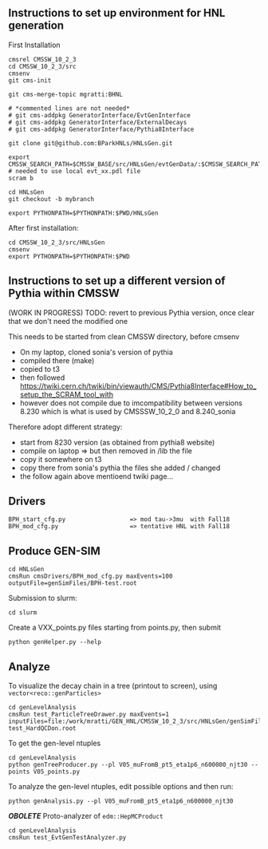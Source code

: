 ## Instructions to set up environment for HNL generation

First Installation
```
cmsrel CMSSW_10_2_3
cd CMSSW_10_2_3/src
cmsenv
git cms-init

git cms-merge-topic mgratti:BHNL

# *commented lines are not needed*
# git cms-addpkg GeneratorInterface/EvtGenInterface
# git cms-addpkg GeneratorInterface/ExternalDecays
# git cms-addpkg GeneratorInterface/Pythia8Interface

git clone git@github.com:BParkHNLs/HNLsGen.git

export CMSSW_SEARCH_PATH=$CMSSW_BASE/src/HNLsGen/evtGenData/:$CMSSW_SEARCH_PATH  # needed to use local evt_xx.pdl file
scram b

cd HNLsGen
git checkout -b mybranch

export PYTHONPATH=$PYTHONPATH:$PWD/HNLsGen 

```

After first installation:
```
cd CMSSW_10_2_3/src/HNLsGen
cmsenv
export PYTHONPATH=$PYTHONPATH:$PWD 
```

## Instructions to set up a different version of Pythia within CMSSW
(WORK IN PROGRESS)
TODO: revert to previous Pythia version, once clear that we don't need the modified one

This needs to be started from clean CMSSW directory, before cmsenv

* On my laptop, cloned sonia's version of pythia
* compiled there (make)
* copied to t3
* then followed https://twiki.cern.ch/twiki/bin/viewauth/CMS/Pythia8Interface#How_to_setup_the_SCRAM_tool_with 
* however does not compile due to imcompatibility between versions 8.230 which is what is used by CMSSSW_10_2_0 and 8.240_sonia 

Therefore adopt different strategy:
* start from 8230 version (as obtained from pythia8 website)
* compile on laptop => but then removed in /lib the file
* copy it somewhere on t3
* copy there from sonia's pythia the files she added / changed
* the follow again above mentioend twiki page...



## Drivers 
```
BPH_start_cfg.py                  => mod tau->3mu  with Fall18 
BPH_mod_cfg.py                    => tentative HNL with Fall18
```

## Produce GEN-SIM
```
cd HNLsGen 
cmsRun cmsDrivers/BPH_mod_cfg.py maxEvents=100 outputFile=genSimFiles/BPH-test.root
```
Submission to slurm:
```
cd slurm
```
Create a VXX_points.py files starting from points.py, then submit
```
python genHelper.py --help
```

## Analyze
To visualize the decay chain in a tree (printout to screen), using ```vector<reco::genParticles>```
```
cd genLevelAnalysis
cmsRun test_ParticleTreeDrawer.py maxEvents=1 inputFiles=file:/work/mratti/GEN_HNL/CMSSW_10_2_3/src/HNLsGen/genSimFiles/BPH-test_HardQCDon.root
```

To get the gen-level ntuples
```
cd genLevelAnalysis
python genTreeProducer.py --pl V05_muFromB_pt5_eta1p6_n600000_njt30 --points V05_points.py
```

To analyze the gen-level ntuples, edit possible options and then run:
```
python genAnalysis.py --pl V05_muFromB_pt5_eta1p6_n600000_njt30
```


***OBOLETE***
Proto-analyzer of ```edm::HepMCProduct```
```
cd genLevelAnalysis
cmsRun test_EvtGenTestAnalyzer.py
```

